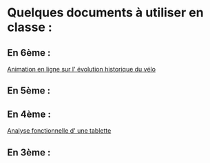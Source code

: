 # Quelques documents à utiliser en classe :

## En 6ème :
[Animation en ligne sur l' évolution historique du vélo](images/evolution_velo.swf)

## En 5ème :

## En 4ème :

[Analyse fonctionnelle d' une tablette](images/aftablette/)

## En 3ème :


